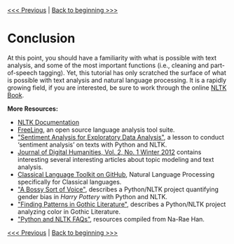 [<<< Previous](make_corpus.md) | [Back to beginning >>>](../README.md)

# Conclusion

At this point, you should have a familiarity with what is possible with text analysis, and some of the most important functions (i.e., cleaning and part-of-speech tagging). Yet, this tutorial has only scratched the surface of what is possible with text analysis and natural language processing. It is a rapidly growing field, if you are interested, be sure to work through the online [NLTK Book](https://www.nltk.org/book/).

**More Resources:**
- [NLTK Documentation](http://www.nltk.org/index.html)
- [FreeLing](http://nlp.lsi.upc.edu/freeling/index.php), an open source language analysis tool suite.
- ["Sentiment Analysis for Exploratory Data Analysis"](https://programminghistorian.org/en/lessons/sentiment-analysis), a lesson to conduct ‘sentiment analysis’ on texts with Python and NLTK. 
- [Journal of Digital Humanities, Vol. 2, No. 1 Winter 2012](http://journalofdigitalhumanities.org/2-1/) contains interesting several interesting articles about topic modeling and text analysis.
- [Classical Language Toolkit on GitHub](https://github.com/cltk), Natural Language Processing specifically for Classical languages.
- ["A Bossy Sort of Voice"](https://medium.com/agatha-codes/a-bossy-sort-of-voice-3c3a18de3093), describes a Python/NLTK project quantifying gender bias in _Harry Pottery_ with Python and NLTK.
- ["Finding Patterns in Gothic Literature"](https://kite.com/blog/python/python-digital-humanities-gothic-literature-nltk), describes a Python/NLTK project analyzing color in Gothic Literature. 
- ["Python and NLTK FAQs"](https://www.pitt.edu/~naraehan/python3/faq.html), resources compiled from Na-Rae Han.


[<<< Previous](make_corpus.md) | [Back to beginning >>>](../README.md)
